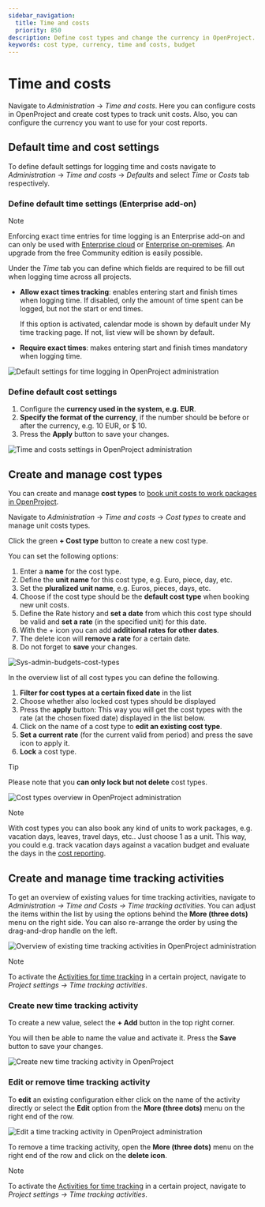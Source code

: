 ```yaml
---
sidebar_navigation:
  title: Time and costs
  priority: 850
description: Define cost types and change the currency in OpenProject.
keywords: cost type, currency, time and costs, budget
---
```

# Time and costs

Navigate to *Administration* -> *Time and costs*. Here you can configure costs in OpenProject and create cost types to track unit costs. Also, you can configure the currency you want to use for your cost reports.

## Default time and cost settings

To define default settings for logging time and costs navigate to *Administration* -> *Time and costs* -> *Defaults* and select *Time* or *Costs* tab respectively.

### Define default time settings (Enterprise add-on)

> [!NOTE] 
> Enforcing exact time entries for time logging is an Enterprise add-on and can only be used  with [Enterprise cloud](https://www.openproject.org/docs/enterprise-guide/enterprise-cloud-guide) or [Enterprise on-premises](https://www.openproject.org/docs/enterprise-guide/enterprise-on-premises-guide). An upgrade from the free Community edition is easily possible.

Under the *Time* tab you can define which fields are required to be fill out when logging time across all projects. 

- **Allow exact times tracking**: enables entering start and finish times when logging time.  If disabled, only the amount of time spent can be logged, but not the start or end times. 
  
  If this option is activated, calendar mode is shown by default under My time tracking page. If not, list view will be shown by default.
  
- **Require exact times**: makes entering start and finish times mandatory when logging time.

![Default settings for time logging in OpenProject administration](openproject_system_admin_guide_time_time_defaults.png)

### Define default cost settings

1. Configure the **currency used in the system, e.g. EUR**.
2. **Specify the format of the currency**, if the number should be before or after the currency, e.g. 10 EUR, or $ 10.
3. Press the **Apply** button to save your changes.

![Time and costs settings in OpenProject administration](openproject_system_admin_guide_time_costs_defaults.png)

## Create and manage cost types

You can create and manage **cost types** to [book unit costs to work packages in OpenProject](../../user-guide/time-and-costs/cost-tracking/).

Navigate to *Administration* -> *Time and costs* -> *Cost types* to create and manage unit costs types.

Click the green **+ Cost type** button to create a new cost type.

You can set the following options:

1. Enter a **name** for the cost type.
2. Define the **unit name** for this cost type, e.g. Euro, piece, day, etc.
3. Set the **pluralized unit name**, e.g. Euros, pieces, days, etc.
4. Choose if the cost type should be the **default cost type** when booking new unit costs.
5. Define the Rate history and **set a date** from which this cost type should be valid and **set a rate** (in the specified unit) for this date.
6. With the + icon you can add **additional rates for other dates**.
7. The delete icon will **remove a rate** for a certain date.
8. Do not forget to **save** your changes.

![Sys-admin-budgets-cost-types](openproject_system_admin_guide_time_costs_new_cost_type.png)

In the overview list of all cost types you can define the following.

1. **Filter for cost types at a certain fixed date** in the list
2. Choose whether also locked cost types should be displayed
3. Press the **apply** button: This way you will get the cost types with the rate (at the chosen fixed date) displayed in the list below.
4. Click on the name of a cost type to **edit an existing cost type**.
5. **Set a current rate** (for the current valid from period) and press the save icon to apply it.
6. **Lock** a cost type.
> [!TIP]
> Please note that you **can only lock but not delete** cost types.

![Cost types overview in OpenProject administration](openproject_system_admin_guide_time_costs_cost_types_overview.png)

> [!NOTE]
> With cost types you can also book any kind of units to work packages, e.g. vacation days, leaves, travel days, etc.. Just choose 1 as a unit. This way, you could e.g. track vacation days against a vacation budget and evaluate the days in the [cost reporting](../../user-guide/time-and-costs/reporting/).

## Create and manage time tracking activities

To get an overview of existing values for time tracking activities, navigate to *Administration -> Time and Costs -> Time tracking activities*. You can adjust the items within the list by using the options behind the **More (three dots)** menu on the right side. You can also re-arrange the order by using the drag-and-drop handle on the left. 

![Overview of existing time tracking activities in OpenProject administration](openproject_system_admin_guide_time_costs_time_tracking_activities_overview.png)

> [!NOTE]
> To activate the [Activities for time tracking](../../user-guide/projects/project-settings/activities-time-tracking) in a certain project, navigate to *Project settings -> Time tracking activities*.

### Create new time tracking activity

To create a new value, select the **+ Add** button in the top right corner.

You will then be able to name the value and activate it. Press the **Save** button to save your changes.

![Create new time tracking activity in OpenProject](openproject_system_admin_guide_time_costs_time_tracking_activities_new.png)

### Edit or remove time tracking activity

To **edit** an existing configuration either click on the name of the activity directly or select the **Edit** option from the **More (three dots)** menu on the right end of the row.

![Edit a time tracking activity in OpenProject administration](openproject_system_admin_guide_time_costs_time_tracking_activities_edit_icon.png)


To remove a time tracking activity, open the **More (three dots)** menu on the right end of the row and click on the **delete icon**.

> [!NOTE]
> To activate the [Activities for time tracking](../../user-guide/projects/project-settings/activities-time-tracking) in a certain project, navigate to *Project settings -> Time tracking activities*.